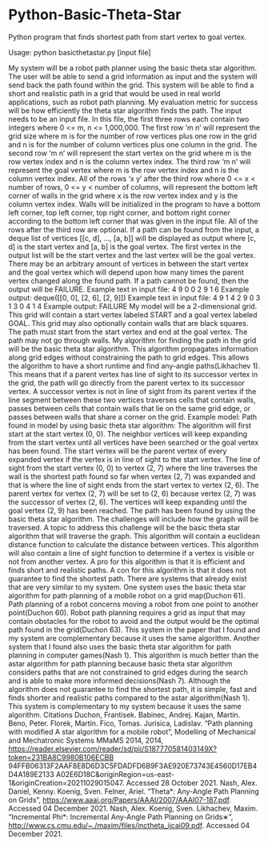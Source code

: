 # Python-Basic-Theta-Star

Python program that finds shortest path from start vertex to goal vertex.

Usage: python basicthetastar.py [input file]

My system will be a robot path planner using the basic theta star algorithm. The user will
be able to send a grid information as input and the system will send back the path found within
the grid. This system will be able to find a short and realistic path in a grid that would be used in
real world applications, such as robot path planning. My evaluation metric for success will be
how efficiently the theta star algorithm finds the path.
The input needs to be an input file. In this file, the first three rows each contain two
integers where 0 <= m, n <= 1,000,000. The first row ‘m n’ will represent the grid size where m
is for the number of row vertices plus one row in the grid and n is for the number of column
vertices plus one column in the grid. The second row ‘m n’ will represent the start vertex on the
grid where m is the row vertex index and n is the column vertex index. The third row ‘m n’ will
represent the goal vertex where m is the row vertex index and n is the column vertex index. All
of the rows ‘x y’ after the third row where 0 <= x < number of rows, 0 <= y < number of
columns, will represent the bottom left corner of walls in the grid where x is the row vertex index
and y is the column vertex index. Walls will be initialized in the program to have a bottom left
corner, top left corner, top right corner, and bottom right corner according to the bottom left
corner that was given in the input file. All of the rows after the third row are optional. If a path
can be found from the input, a deque list of vertices [[c, d], …, [a, b]] will be displayed as output
where [c, d] is the start vertex and [a, b] is the goal vertex. The first vertex in the output list will
be the start vertex and the last vertex will be the goal vertex. There may be an arbitrary amount
of vertices in between the start vertex and the goal vertex which will depend upon how many
times the parent vertex changed along the found path. If a path cannot be found, then the output
will be FAILURE.
Example text in input file:
4 9
0 0
2 9
1 6
Example output:
deque([[0, 0], [2, 6], [2, 9]])
Example text in input file:
4 9
1 4
2 9
0 3
1 3
0 4
1 4
Example output:
FAILURE
My model will be a 2-dimensional grid. This grid will contain a start vertex labeled
START and a goal vertex labeled GOAL. This grid may also optionally contain walls that are
black squares. The path must start from the start vertex and end at the goal vertex. The path may
not go through walls.
My algorithm for finding the path in the grid will be the basic theta star algorithm. This
algorithm propagates information along grid edges without constraining the path to grid edges.
This allows the algorithm to have a short runtime and find any-angle paths(Likhachev 1). This
means that if a parent vertex has line of sight to its successor vertex in the grid, the path will go
directly from the parent vertex to its successor vertex. A successor vertex is not in line of sight
from its parent vertex if the line segment between these two vertices traverses cells that contain
walls, passes between cells that contain walls that lie on the same grid edge, or passes between
walls that share a corner on the grid.
Example model:
Path found in model by using basic theta star algorithm:
The algorithm will first start at the start vertex (0, 0). The neighbor vertices will keep
expanding from the start vertex until all vertices have been searched or the goal vertex has been
found. The start vertex will be the parent vertex of every expanded vertex if the vertex is in line
of sight to the start vertex. The line of sight from the start vertex (0, 0) to vertex (2, 7) where the
line traverses the wall is the shortest path found so far when vertex (2, 7) was expanded and that
is where the line of sight ends from the start vertex to vertex (2, 6). The parent vertex for vertex
(2, 7) will be set to (2, 6) because vertex (2, 7) was the successor of vertex (2, 6). The vertices
will keep expanding until the goal vertex (2, 9) has been reached. The path has been found by
using the basic theta star algorithm.
The challenges will include how the graph will be traversed. A topic to address this
challenge will be the basic theta star algorithm that will traverse the graph. This algorithm will
contain a euclidean distance function to calculate the distance between vertices. This algorithm
will also contain a line of sight function to determine if a vertex is visible or not from another
vertex. A pro for this algorithm is that it is efficient and finds short and realistic paths. A con for
this algorithm is that it does not guarantee to find the shortest path.
There are systems that already exist that are very similar to my system. One system uses
the basic theta star algorithm for path planning of a mobile robot on a grid map(Duchon 61). Path
planning of a robot concerns moving a robot from one point to another point(Duchon 60). Robot
path planning requires a grid as input that may contain obstacles for the robot to avoid and the
output would be the optimal path found in the grid(Duchon 63). This system in the paper that I
found and my system are complementary because it uses the same algorithm. Another system
that I found also uses the basic theta star algorithm for path planning in computer games(Nash
1). This algorithm is much better than the astar algorithm for path planning because basic theta
star algorithm considers paths that are not constrained to grid edges during the search and is able
to make more informed decisions(Nash 7). Although the algorithm does not guarantee to find the
shortest path, it is simple, fast and finds shorter and realistic paths compared to the astar
algorithm(Nash 1). This system is complementary to my system because it uses the same
algorithm.
Citations
Duchon, Frantisek. Babinec, Andrej. Kajan, Martin. Beno, Peter. Florek, Martin. Fico, Tomas.
Jurisica, Ladislav. “Path planning with modified A star algorithm for a mobile robot”, Modelling
of Mechanical and Mechatronic Systems MMaMS 2014, 2014,
https://reader.elsevier.com/reader/sd/pii/S187770581403149X?token=231BA8C9980B106ECBB
94FFB06313F2AAF8E8D6D3C5FDADFD6B9F3AE920E73743E4560D17EB4D4A189E2133
A02E6D18C&originRegion=us-east-1&originCreation=20211029015047. Accessed 28 October
2021.
Nash, Alex. Daniel, Kenny. Koenig, Sven. Felner, Ariel. “Theta*: Any-Angle Path Planning on
Grids”, https://www.aaai.org/Papers/AAAI/2007/AAAI07-187.pdf. Accessed 04 December 2021.
Nash, Alex. Koenig, Sven. Likhachev, Maxim. “Incremental Phi*: Incremental Any-Angle Path
Planning on Grids∗”, http://www.cs.cmu.edu/~./maxim/files/inctheta_ijcai09.pdf. Accessed 04
December 2021.

